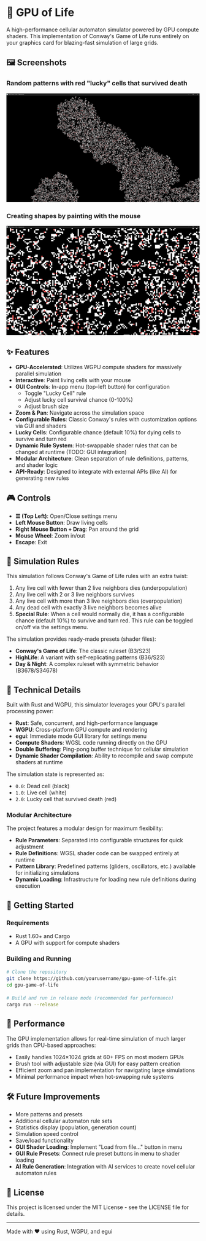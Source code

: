 # 🌠 GPU of Life

A high-performance cellular automaton simulator powered by GPU compute shaders. This implementation of Conway's Game of Life runs entirely on your graphics card for blazing-fast simulation of large grids.

## 🖼️ Screenshots

### Random patterns with red "lucky" cells that survived death
![Random patterns with red cells](assets/images/prev1.png)

### Creating shapes by painting with the mouse
![Drawing patterns with mouse](assets/images/prev2.png)

## ✨ Features

- **GPU-Accelerated**: Utilizes WGPU compute shaders for massively parallel simulation
- **Interactive**: Paint living cells with your mouse
- **GUI Controls**: In-app menu (top-left button) for configuration
  - Toggle "Lucky Cell" rule
  - Adjust lucky cell survival chance (0-100%)
  - Adjust brush size
- **Zoom & Pan**: Navigate across the simulation space
- **Configurable Rules**: Classic Conway's rules with customization options via GUI and shaders
- **Lucky Cells**: Configurable chance (default 10%) for dying cells to survive and turn red
- **Dynamic Rule System**: Hot-swappable shader rules that can be changed at runtime (TODO: GUI integration)
- **Modular Architecture**: Clean separation of rule definitions, patterns, and shader logic
- **API-Ready**: Designed to integrate with external APIs (like AI) for generating new rules

## 🎮 Controls

- **☰ (Top Left)**: Open/Close settings menu
- **Left Mouse Button**: Draw living cells
- **Right Mouse Button + Drag**: Pan around the grid
- **Mouse Wheel**: Zoom in/out
- **Escape**: Exit

## 🧬 Simulation Rules

This simulation follows Conway's Game of Life rules with an extra twist:

1. Any live cell with fewer than 2 live neighbors dies (underpopulation)
2. Any live cell with 2 or 3 live neighbors survives
3. Any live cell with more than 3 live neighbors dies (overpopulation)
4. Any dead cell with exactly 3 live neighbors becomes alive
5. **Special Rule**: When a cell would normally die, it has a configurable chance (default 10%) to survive and turn red. This rule can be toggled on/off via the settings menu.

The simulation provides ready-made presets (shader files):
- **Conway's Game of Life**: The classic ruleset (B3/S23)
- **HighLife**: A variant with self-replicating patterns (B36/S23)
- **Day & Night**: A complex ruleset with symmetric behavior (B3678/S34678)

## 🔧 Technical Details

Built with Rust and WGPU, this simulator leverages your GPU's parallel processing power:

- **Rust**: Safe, concurrent, and high-performance language
- **WGPU**: Cross-platform GPU compute and rendering
- **egui**: Immediate mode GUI library for settings menu
- **Compute Shaders**: WGSL code running directly on the GPU
- **Double Buffering**: Ping-pong buffer technique for cellular simulation
- **Dynamic Shader Compilation**: Ability to recompile and swap compute shaders at runtime

The simulation state is represented as:
- `0.0`: Dead cell (black)
- `1.0`: Live cell (white)
- `2.0`: Lucky cell that survived death (red)

### Modular Architecture

The project features a modular design for maximum flexibility:

- **Rule Parameters**: Separated into configurable structures for quick adjustment
- **Rule Definitions**: WGSL shader code can be swapped entirely at runtime
- **Pattern Library**: Predefined patterns (gliders, oscillators, etc.) available for initializing simulations
- **Dynamic Loading**: Infrastructure for loading new rule definitions during execution

## 🚀 Getting Started

### Requirements
- Rust 1.60+ and Cargo
- A GPU with support for compute shaders

### Building and Running

```bash
# Clone the repository
git clone https://github.com/yourusername/gpu-game-of-life.git
cd gpu-game-of-life

# Build and run in release mode (recommended for performance)
cargo run --release
```

## 🎯 Performance

The GPU implementation allows for real-time simulation of much larger grids than CPU-based approaches:

- Easily handles 1024×1024 grids at 60+ FPS on most modern GPUs
- Brush tool with adjustable size (via GUI) for easy pattern creation
- Efficient zoom and pan implementation for navigating large simulations
- Minimal performance impact when hot-swapping rule systems

## 🛠️ Future Improvements

- More patterns and presets
- Additional cellular automaton rule sets
- Statistics display (population, generation count)
- Simulation speed control
- Save/load functionality
- **GUI Shader Loading**: Implement "Load from file..." button in menu
- **GUI Rule Presets**: Connect rule preset buttons in menu to shader loading
- **AI Rule Generation**: Integration with AI services to create novel cellular automaton rules

## 📜 License

This project is licensed under the MIT License - see the LICENSE file for details.

---

Made with ❤️ using Rust, WGPU, and egui 